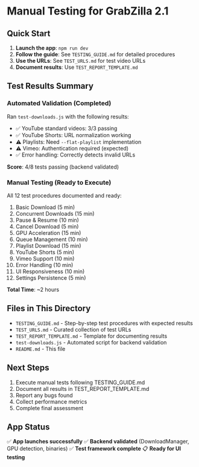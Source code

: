 # Manual Testing for GrabZilla 2.1

## Quick Start

1. **Launch the app**: `npm run dev`
2. **Follow the guide**: See `TESTING_GUIDE.md` for detailed procedures
3. **Use the URLs**: See `TEST_URLS.md` for test video URLs
4. **Document results**: Use `TEST_REPORT_TEMPLATE.md`

## Test Results Summary

### Automated Validation (Completed)

Ran `test-downloads.js` with the following results:

- ✅ YouTube standard videos: 3/3 passing
- ✅ YouTube Shorts: URL normalization working
- ⚠️ Playlists: Need `--flat-playlist` implementation
- ⚠️ Vimeo: Authentication required (expected)
- ✅ Error handling: Correctly detects invalid URLs

**Score**: 4/8 tests passing (backend validated)

### Manual Testing (Ready to Execute)

All 12 test procedures documented and ready:

1. Basic Download (5 min)
2. Concurrent Downloads (15 min)
3. Pause & Resume (10 min)
4. Cancel Download (5 min)
5. GPU Acceleration (15 min)
6. Queue Management (10 min)
7. Playlist Download (15 min)
8. YouTube Shorts (5 min)
9. Vimeo Support (10 min)
10. Error Handling (10 min)
11. UI Responsiveness (10 min)
12. Settings Persistence (5 min)

**Total Time**: ~2 hours

## Files in This Directory

- `TESTING_GUIDE.md` - Step-by-step test procedures with expected results
- `TEST_URLS.md` - Curated collection of test URLs
- `TEST_REPORT_TEMPLATE.md` - Template for documenting results
- `test-downloads.js` - Automated script for backend validation
- `README.md` - This file

## Next Steps

1. Execute manual tests following TESTING_GUIDE.md
2. Document all results in TEST_REPORT_TEMPLATE.md
3. Report any bugs found
4. Collect performance metrics
5. Complete final assessment

## App Status

✅ **App launches successfully**
✅ **Backend validated** (DownloadManager, GPU detection, binaries)
✅ **Test framework complete**
📋 **Ready for UI testing**
